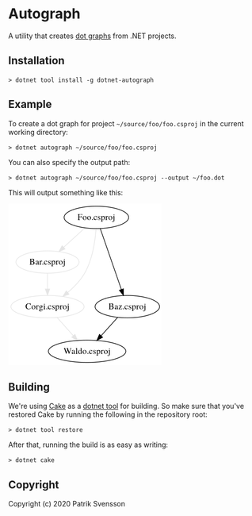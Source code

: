 # Autograph

A utility that creates [dot graphs](https://graphviz.org/doc/info/lang.html) 
from .NET projects.

## Installation

```
> dotnet tool install -g dotnet-autograph
```

## Example

To create a dot graph for project `~/source/foo/foo.csproj` 
in the current working directory:

```
> dotnet autograph ~/source/foo/foo.csproj 
```

You can also specify the output path:

```
> dotnet autograph ~/source/foo/foo.csproj --output ~/foo.dot
```

This will output something like this:

![example](res/graph.png)

## Building

We're using [Cake](https://github.com/cake-build/cake) as a 
[dotnet tool](https://docs.microsoft.com/en-us/dotnet/core/tools/global-tools) 
for building. So make sure that you've restored Cake by running 
the following in the repository root:

```
> dotnet tool restore
```

After that, running the build is as easy as writing:

```
> dotnet cake
```

## Copyright

Copyright (c) 2020 Patrik Svensson